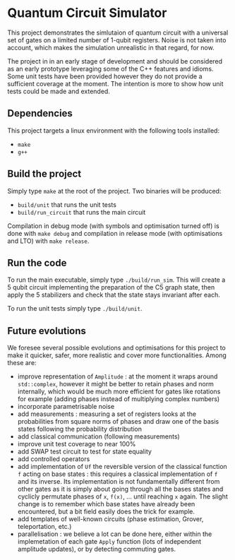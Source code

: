 # Quantum Circuit Simulator

This project demonstrates the simlutaion of quantum circuit with a universal set of gates on a limited number of 1-qubit registers.
Noise is not taken into account, which makes the simulation unrealistic in that regard, for now.

The project in in an early stage of development and should be considered as an early prototype leveraging some of the C++ features and idioms.
Some unit tests have been provided however they do not provide a sufficient coverage at the moment.
The intention is more to show how unit tests could be made and extended.


## Dependencies

This project targets a linux environment with the following tools installed:
   - `make`
   - `g++`


## Build the project

Simply type `make` at the root of the project.
Two binaries will be produced:
   - `build/unit` that runs the unit tests
   - `build/run_circuit` that runs the main circuit

Compilation in debug mode (with symbols and optimisation turned off) is done with `make debug` and compilation in release mode (with optimisations and LTO) with `make release`.


## Run the code

To run the main executable, simply type `./build/run_sim`.
This will create a 5 qubit circuit implementing the preparation of the C5 graph state, then apply the 5 stabilizers and check that the state stays invariant after each.

To run the unit tests simply type `./build/unit`.


## Future evolutions

We foresee several possible evolutions and optimisations for this project to make it quicker, safer, more realistic and cover more functionalities.
Among these are:
   - improve representation of `Amplitude` : at the moment it wraps around `std::complex`, however it might be better to retain phases and norm internally, which would be much more efficient for gates like rotations for example (adding phases instead of multiplying complex numbers)
   - incorporate parametrisable noise
   - add measurements : measuring a set of registers looks at the probabilities from square norms of phases and draw one of the basis states following the probability distribution
   - add classical communication (following measurements)
   - improve unit test coverage to near 100%
   - add SWAP test circuit to test for state equality
   - add controlled operators
   - add implementation of `Uf` the reversible version of the classical function `f` acting on base states : this requires a classical implementation of `f` and its inverse. Its implementation is not fundamentally different from other gates as it is simply about going through all the bases states and cyclicly permutate phases of `x`, `f(x)`, ... until reaching `x` again. The slight change is to remember which base states have already been encountered, but a bit field easily does the trick for example.
   - add templates of well-known circuits (phase estimation, Grover, teleportation, etc.)
   - parallelisation : we believe a lot can be done here, either within the implemetation of each gate `Apply` function (lots of independent amplitude updates), or by detecting commuting gates.
